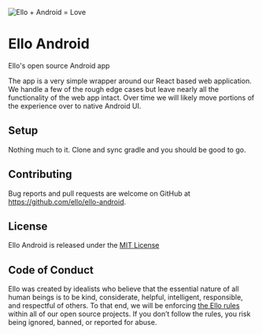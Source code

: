 ![Ello + Android = Love](https://cloud.githubusercontent.com/assets/12459/13925727/0dc96a7a-ef4f-11e5-9fb0-b23a73551e7f.jpg)

# Ello Android
Ello's open source Android app

The app is a very simple wrapper around our React based web application. We handle a few of the rough edge cases but leave nearly all the functionality of the web app intact. Over time we will likely move portions of the experience over to native Android UI.

## Setup

Nothing much to it. Clone and sync gradle and you should be good to go.

## Contributing
Bug reports and pull requests are welcome on GitHub at https://github.com/ello/ello-android.

## License
Ello Android is released under the [MIT License](/LICENSE.txt)

## Code of Conduct
Ello was created by idealists who believe that the essential nature of all human beings is to be kind, considerate, helpful, intelligent, responsible, and respectful of others. To that end, we will be enforcing [the Ello rules](https://ello.co/wtf/policies/rules/) within all of our open source projects. If you don’t follow the rules, you risk being ignored, banned, or reported for abuse.
